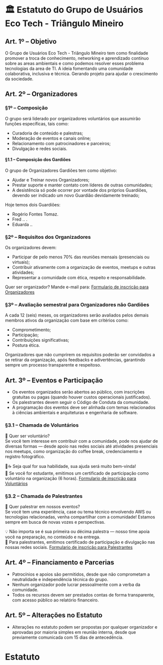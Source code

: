 
# 🏛️ Estatuto do Grupo de Usuários Eco Tech - Triângulo Mineiro

## Art. 1º – Objetivo
O Grupo de Usuários Eco Tech - Triângulo Mineiro tem como finalidade promover a troca de conhecimento, networking e aprendizado contínuo sobre as areas ambientais e como podemos resolver esses problema tecnologias da area de TI. A ideia fomentando uma comunidade colaborativa, inclusiva e técnica. Gerando projeto para ajudar o crescimento da sociedade.

## Art. 2º – Organizadores

### §1º – Composição
O grupo será liderado por organizadores voluntários que assumirão funções específicas, tais como:
- Curadoria de conteúdo e palestras;
- Moderação de eventos e canais online;
- Relacionamento com patrocinadores e parceiros;
- Divulgação e redes sociais.

#### §1.1 – Composição dos Gardiões
O grupo de Organizadores Gardiões tem como objetivo:
- Ajudar e Treinar novos Organizadores;
- Prestar suporte e manter contato com líderes de outras comunidades;
- A desistência só pode ocorrer por vontade dos próprios Guardiões, devendo ser indicado um novo Guardião devidamente treinado;

Hoje temos dois Guardiões:
- Rogério Fontes Tomaz.
- Fred .. .
- Eduarda ..

### §2º – Requisitos dos Organizadores
Os organizadores devem:
- Participar de pelo menos 70% das reuniões mensais (presenciais ou virtuais);
- Contribuir ativamente com a organização de eventos, meetups e outras atividades;
- Representar a comunidade com ética, respeito e responsabilidade.

Quer ser organizador? Mande e-mail para:
[Formulario de inscrição para Organizadores](https://forms.gle/##) 
  
### §3º – Avaliação semestral para Organizadores não Gardiões
A cada 12 (seis) meses, os organizadores serão avaliados pelos demais membros ativos da organização com base em critérios como:
- Comprometimento;
- Participação;
- Contribuições significativas;
- Postura ética.

Organizadores que não cumprirem os requisitos poderão ser convidados a se retirar da organização, após feedbacks e adivertências, garantindo sempre um processo transparente e respeitoso.

## Art. 3º – Eventos e Participação

- Os eventos organizados serão abertos ao público, com inscrições gratuitas ou pagas (quando houver custos operacionais justificados).
- Os palestrantes devem seguir o Código de Conduta da comunidade.
- A programação dos eventos deve ser alinhada com temas relacionados à ciências ambientais e arquiteturas e engenharia de software.

### §3.1 – Chamada de Voluntários
🎉 Quer ser voluntário?  
Se você tem interesse em contribuir com a comunidade, pode nos ajudar de diversas formas — desde apoio nas redes sociais até atividades presenciais nos meetups, como organização do coffee break, credenciamento e registro fotográfico.

📸☕ Seja qual for sua habilidade, sua ajuda será muito bem-vinda!  
📄 Se você for estudante, emitimos um certificado de participação como voluntário na organização (6 horas).
[Formulario de inscrição para Voluntários](https://forms.gle/##) 

### §3.2 – Chamada de Palestrantes
🎤 Quer palestrar em nossos eventos?  
Se você tem uma experiência, case ou tema técnico envolvendo AWS ou tecnologias relacionadas, venha compartilhar com a comunidade! Estamos sempre em busca de novas vozes e perspectivas.

💡 Não importa se é sua primeira ou décima palestra — nosso time apoia você na preparação, no conteúdo e na entrega.  
📄 Para palestrantes, emitimos certificado de participação e divulgação nas nossas redes sociais.
[Formulario de inscrição para Palestrantes](https://forms.gle/##) 

## Art. 4º – Financiamento e Parcerias

- Patrocínios e apoios são permitidos, desde que não comprometam a neutralidade e independência técnica do grupo.
- Nenhum organizador pode lucrar pessoalmente com a verba da comunidade.
- Todos os recursos devem ser prestados contas de forma transparente, com acesso público ao relatório financeiro.

## Art. 5º – Alterações no Estatuto

- Alterações no estatuto podem ser propostas por qualquer organizador e aprovadas por maioria simples em reunião interna, desde que previamente comunicada com 15 dias de antecedência.
# Estatuto
